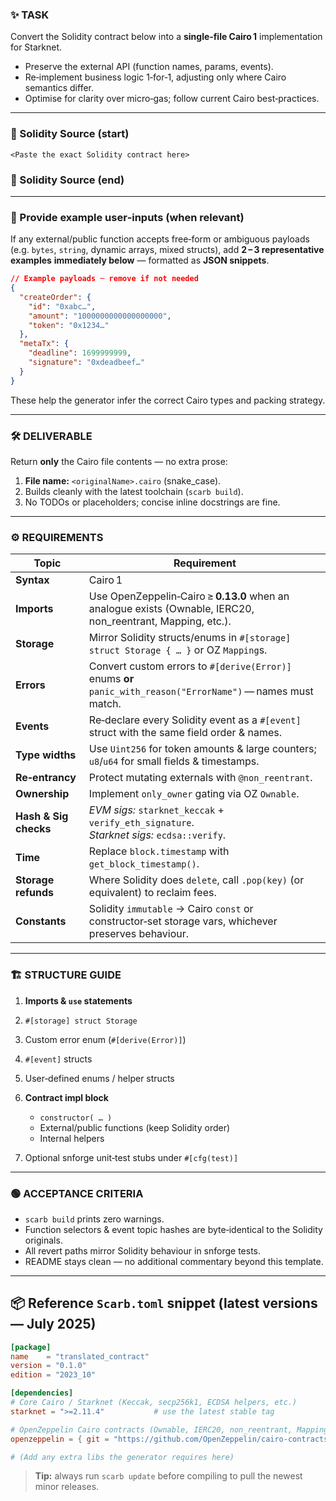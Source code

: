 ### ✨ TASK

Convert the Solidity contract below into a **single‑file Cairo 1** implementation for Starknet.

* Preserve the external API (function names, params, events).
* Re‑implement business logic 1‑for‑1, adjusting only where Cairo semantics differ.
* Optimise for clarity over micro‑gas; follow current Cairo best‑practices.

---

### 📜 Solidity Source (start)

```solidity
<Paste the exact Solidity contract here>
```

### 📜 Solidity Source (end)

---

### 🧩 Provide example user‑inputs (when relevant)

If any external/public function accepts free‑form or ambiguous payloads (e.g. `bytes`, `string`, dynamic arrays, mixed structs), add **2 – 3 representative examples** **immediately below** ­— formatted as **JSON snippets**.

```json
// Example payloads ─ remove if not needed
{
  "createOrder": {
    "id": "0xabc…",
    "amount": "1000000000000000000",
    "token": "0x1234…"
  },
  "metaTx": {
    "deadline": 1699999999,
    "signature": "0xdeadbeef…"
  }
}
```

These help the generator infer the correct Cairo types and packing strategy.

---

### 🛠 DELIVERABLE

Return **only** the Cairo file contents — no extra prose:

1. **File name:** `<originalName>.cairo` (snake\_case).
2. Builds cleanly with the latest toolchain (`scarb build`).
3. No TODOs or placeholders; concise inline docstrings are fine.

---

### ⚙️ REQUIREMENTS

| Topic                 | Requirement                                                                                                   |
| --------------------- | ------------------------------------------------------------------------------------------------------------- |
| **Syntax**            | Cairo 1                                                                                                       |
| **Imports**           | Use OpenZeppelin‑Cairo ≥ **0.13.0** when an analogue exists (Ownable, IERC20, non\_reentrant, Mapping, etc.). |
| **Storage**           | Mirror Solidity structs/enums in `#[storage] struct Storage { … }` or OZ `Mapping`s.                          |
| **Errors**            | Convert custom errors to `#[derive(Error)]` enums **or** `panic_with_reason("ErrorName")` — names must match. |
| **Events**            | Re‑declare every Solidity event as a `#[event]` struct with the same field order & names.                     |
| **Type widths**       | Use `Uint256` for token amounts & large counters; `u8`/`u64` for small fields & timestamps.                   |
| **Re‑entrancy**       | Protect mutating externals with `@non_reentrant`.                                                             |
| **Ownership**         | Implement `only_owner` gating via OZ `Ownable`.                                                               |
| **Hash & Sig checks** | *EVM sigs:* `starknet_keccak` + `verify_eth_signature`.<br>*Starknet sigs:* `ecdsa::verify`.                  |
| **Time**              | Replace `block.timestamp` with `get_block_timestamp()`.                                                       |
| **Storage refunds**   | Where Solidity does `delete`, call `.pop(key)` (or equivalent) to reclaim fees.                               |
| **Constants**         | Solidity `immutable` → Cairo `const` or constructor‑set storage vars, whichever preserves behaviour.          |

---

### 🏗 STRUCTURE GUIDE

1. **Imports & `use` statements**
2. `#[storage] struct Storage`
3. Custom error enum (`#[derive(Error)]`)
4. `#[event]` structs
5. User‑defined enums / helper structs
6. **Contract impl block**

   * `constructor( … )`
   * External/public functions (keep Solidity order)
   * Internal helpers
7. Optional snforge unit‑test stubs under `#[cfg(test)]`

---

### 🟢 ACCEPTANCE CRITERIA

* `scarb build` prints zero warnings.
* Function selectors & event topic hashes are byte‑identical to the Solidity originals.
* All revert paths mirror Solidity behaviour in snforge tests.
* README stays clean — no additional commentary beyond this template.

---

## 📦 Reference `Scarb.toml` snippet (latest versions — July 2025)

```toml
[package]
name    = "translated_contract"
version = "0.1.0"
edition = "2023_10"

[dependencies]
# Core Cairo / Starknet (Keccak, secp256k1, ECDSA helpers, etc.)
starknet = ">=2.11.4"           # use the latest stable tag

# OpenZeppelin Cairo contracts (Ownable, IERC20, non_reentrant, Mapping…)
openzeppelin = { git = "https://github.com/OpenZeppelin/cairo-contracts.git", tag = "v2.0.0" }

# (Add any extra libs the generator requires here)
```

> **Tip:** always run `scarb update` before compiling to pull the newest minor releases.

